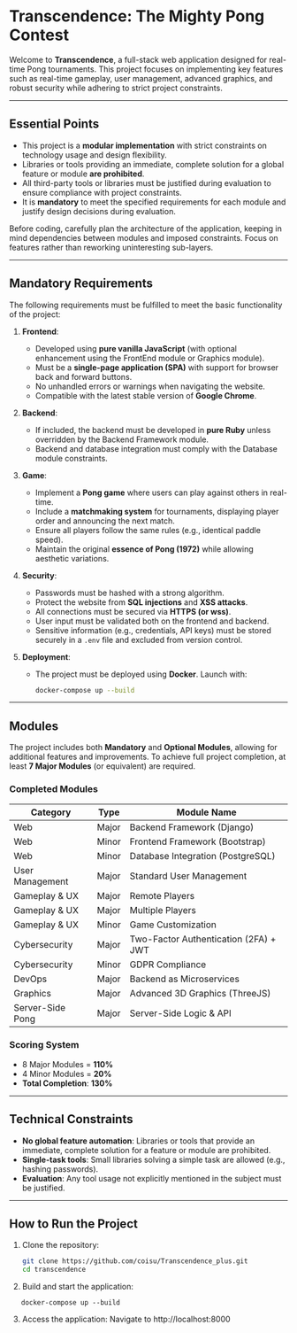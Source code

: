 # Transcendence: The Mighty Pong Contest

Welcome to **Transcendence**, a full-stack web application designed for real-time Pong tournaments. This project focuses on implementing key features such as real-time gameplay, user management, advanced graphics, and robust security while adhering to strict project constraints.

---

## Essential Points

- This project is a **modular implementation** with strict constraints on technology usage and design flexibility.
- Libraries or tools providing an immediate, complete solution for a global feature or module **are prohibited**.
- All third-party tools or libraries must be justified during evaluation to ensure compliance with project constraints.
- It is **mandatory** to meet the specified requirements for each module and justify design decisions during evaluation.

Before coding, carefully plan the architecture of the application, keeping in mind dependencies between modules and imposed constraints. Focus on features rather than reworking uninteresting sub-layers.

---

## Mandatory Requirements

The following requirements must be fulfilled to meet the basic functionality of the project:

1. **Frontend**:
   - Developed using **pure vanilla JavaScript** (with optional enhancement using the FrontEnd module or Graphics module).
   - Must be a **single-page application (SPA)** with support for browser back and forward buttons.
   - No unhandled errors or warnings when navigating the website.
   - Compatible with the latest stable version of **Google Chrome**.

2. **Backend**:
   - If included, the backend must be developed in **pure Ruby** unless overridden by the Backend Framework module.
   - Backend and database integration must comply with the Database module constraints.

3. **Game**:
   - Implement a **Pong game** where users can play against others in real-time.
   - Include a **matchmaking system** for tournaments, displaying player order and announcing the next match.
   - Ensure all players follow the same rules (e.g., identical paddle speed).
   - Maintain the original **essence of Pong (1972)** while allowing aesthetic variations.

4. **Security**:
   - Passwords must be hashed with a strong algorithm.
   - Protect the website from **SQL injections** and **XSS attacks**.
   - All connections must be secured via **HTTPS (or wss)**.
   - User input must be validated both on the frontend and backend.
   - Sensitive information (e.g., credentials, API keys) must be stored securely in a `.env` file and excluded from version control.

5. **Deployment**:
   - The project must be deployed using **Docker**. Launch with:
     ```bash
     docker-compose up --build
     ```

---

## Modules

The project includes both **Mandatory** and **Optional Modules**, allowing for additional features and improvements. To achieve full project completion, at least **7 Major Modules** (or equivalent) are required.

### Completed Modules
| **Category**          | **Type** | **Module Name**                                  |
|-----------------------|----------|--------------------------------------------------|
| Web                   | Major    | Backend Framework (Django)                      |
| Web                   | Minor    | Frontend Framework (Bootstrap)                  |
| Web                   | Minor    | Database Integration (PostgreSQL)               |
| User Management       | Major    | Standard User Management                        |
| Gameplay & UX         | Major    | Remote Players                                  |
| Gameplay & UX         | Major    | Multiple Players                                |
| Gameplay & UX         | Minor    | Game Customization                              |
| Cybersecurity         | Major    | Two-Factor Authentication (2FA) + JWT           |
| Cybersecurity         | Minor    | GDPR Compliance                                 |
| DevOps                | Major    | Backend as Microservices                        |
| Graphics              | Major    | Advanced 3D Graphics (ThreeJS)                  |
| Server-Side Pong      | Major    | Server-Side Logic & API                         |

### Scoring System
- 8 Major Modules = **110%**
- 4 Minor Modules = **20%**
- **Total Completion**: **130%**

---

## Technical Constraints

- **No global feature automation**: Libraries or tools that provide an immediate, complete solution for a feature or module are prohibited.
- **Single-task tools**: Small libraries solving a simple task are allowed (e.g., hashing passwords).
- **Evaluation**: Any tool usage not explicitly mentioned in the subject must be justified.

---

## How to Run the Project

1. Clone the repository:
   ```bash
   git clone https://github.com/coisu/Transcendence_plus.git
   cd transcendence
   ```
2. Build and start the application:
  ```
     docker-compose up --build
  ```
3. Access the application:
  Navigate to http://localhost:8000


